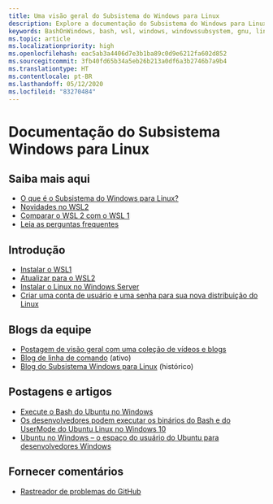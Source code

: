 ```yaml
---
title: Uma visão geral do Subsistema do Windows para Linux
description: Explore a documentação do Subsistema do Windows para Linux.
keywords: BashOnWindows, bash, wsl, windows, windowssubsystem, gnu, linux
ms.topic: article
ms.localizationpriority: high
ms.openlocfilehash: eac5ab3a4406d7e3b1ba89c0d9e6212fa602d852
ms.sourcegitcommit: 3fb40fd65b34a5eb26b213a0df6a3b2746b7a9b4
ms.translationtype: HT
ms.contentlocale: pt-BR
ms.lasthandoff: 05/12/2020
ms.locfileid: "83270484"
---
```

# <a name="windows-subsystem-for-linux-documentation"></a>Documentação do Subsistema Windows para Linux

## <a name="learn-more-here"></a>Saiba mais aqui

* [O que é o Subsistema do Windows para Linux?](about.md)
* [Novidades no WSL2](wsl2-index.md)
* [Comparar o WSL 2 com o WSL 1](compare-versions.md)
* [Leia as perguntas frequentes](faq.md)

## <a name="get-started"></a>Introdução

* [Instalar o WSL1](install-win10.md)
* [Atualizar para o WSL2](install-win10.md#update-to-wsl-2)
* [Instalar o Linux no Windows Server](install-on-server.md)
* [Criar uma conta de usuário e uma senha para sua nova distribuição do Linux](user-support.md)

## <a name="team-blogs"></a>Blogs da equipe

* [Postagem de visão geral com uma coleção de vídeos e blogs](https://blogs.msdn.microsoft.com/commandline/learn-about-windows-console-and-windows-subsystem-for-linux-wsl/)
* [Blog de linha de comando](https://blogs.msdn.microsoft.com/commandline/) (ativo)
* [Blog do Subsistema Windows para Linux](https://blogs.msdn.microsoft.com/wsl/) (histórico)

## <a name="posts-and-articles"></a>Postagens e artigos

* [Execute o Bash do Ubuntu no Windows](https://blogs.windows.com/buildingapps/2016/03/30/run-bash-on-ubuntu-on-windows/)
* [Os desenvolvedores podem executar os binários do Bash e do UserMode do Ubuntu Linux no Windows 10](https://www.hanselman.com/blog/DevelopersCanRunBashShellAndUsermodeUbuntuLinuxBinariesOnWindows10.aspx)
* [Ubuntu no Windows – o espaço do usuário do Ubuntu para desenvolvedores Windows](https://insights.ubuntu.com/2016/03/30/ubuntu-on-windows-the-ubuntu-userspace-for-windows-developers/)

## <a name="provide-feedback"></a>Fornecer comentários

* [Rastreador de problemas do GitHub](https://github.com/Microsoft/BashOnWindows/issues)
